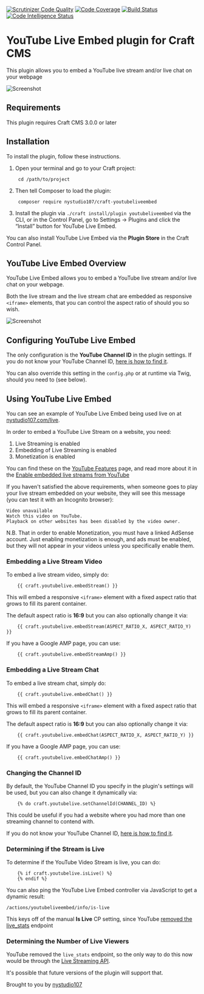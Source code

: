 [![Scrutinizer Code Quality](https://scrutinizer-ci.com/g/nystudio107/craft-youtubeliveembed/badges/quality-score.png?b=v1)](https://scrutinizer-ci.com/g/nystudio107/craft-youtubeliveembed/?branch=v1) [![Code Coverage](https://scrutinizer-ci.com/g/nystudio107/craft-youtubeliveembed/badges/coverage.png?b=v1)](https://scrutinizer-ci.com/g/nystudio107/craft-youtubeliveembed/?branch=v1) [![Build Status](https://scrutinizer-ci.com/g/nystudio107/craft-youtubeliveembed/badges/build.png?b=v1)](https://scrutinizer-ci.com/g/nystudio107/craft-youtubeliveembed/build-status/v1) [![Code Intelligence Status](https://scrutinizer-ci.com/g/nystudio107/craft-youtubeliveembed/badges/code-intelligence.svg?b=v1)](https://scrutinizer-ci.com/code-intelligence)

# YouTube Live Embed plugin for Craft CMS

This plugin allows you to embed a YouTube live stream and/or live chat on your webpage

![Screenshot](./resources/img/plugin-logo.png)

## Requirements

This plugin requires Craft CMS 3.0.0 or later

## Installation

To install the plugin, follow these instructions.

1. Open your terminal and go to your Craft project:

        cd /path/to/project

2. Then tell Composer to load the plugin:

        composer require nystudio107/craft-youtubeliveembed

3. Install the plugin via `./craft install/plugin youtubeliveembed` via the CLI, or in the Control Panel, go to Settings → Plugins and click the “Install” button for YouTube Live Embed.

You can also install YouTube Live Embed via the **Plugin Store** in the Craft Control Panel.

## YouTube Live Embed Overview

YouTube Live Embed allows you to embed a YouTube live stream and/or live chat on your webpage.

Both the live stream and the live stream chat are embedded as responsive `<iframe>` elements, that you can control the aspect ratio of should you so wish.

![Screenshot](./resources/screenshots/live-stream-example.png)

## Configuring YouTube Live Embed

The only configuration is the **YouTube Channel ID** in the plugin settings. If you do not know your YouTube Channel ID, [here is how to find it](https://support.google.com/youtube/answer/3250431?hl=en).

You can also override this setting in the `config.php` or at runtime via Twig, should you need to (see below).

## Using YouTube Live Embed

You can see an example of YouTube Live Embed being used live on at [nystudio107.com/live](https://nystudio107.com/live).

In order to embed a YouTube Live Stream on a website, you need:
1. Live Streaming is enabled
2. Embedding of Live Streaming is enabled
3. Monetization is enabled

You can find these on the [YouTube Features](https://www.youtube.com/features) page, and read more about it in the [Enable embedded live streams from YouTube](http://docs.crowdcast.io/other/enable-embedded-live-streams-from-youtube)

If you haven't satisfied the above requirements, when someone goes to play your live stream embedded on your website, they will see this message (you can test it with an Incognito browser):

```
Video unavailable
Watch this video on YouTube.
Playback on other websites has been disabled by the video owner.
```

N.B. That in order to enable Monetization, you must have a linked AdSense account. Just enabling monetization is enough, and ads must be enabled, but they will not appear in your videos unless you specifically enable them.

### Embedding a Live Stream Video

To embed a live stream video, simply do:

```twig
    {{ craft.youtubelive.embedStream() }}
```

This will embed a responsive `<iframe>` element with a fixed aspect ratio that grows to fill its parent container.

The default aspect ratio is **16:9** but you can also optionally change it via:

```twig
    {{ craft.youtubelive.embedStream(ASPECT_RATIO_X, ASPECT_RATIO_Y) }}
```

If you have a Google AMP page, you can use:

```twig
    {{ craft.youtubelive.embedStreamAmp() }}
```

### Embedding a Live Stream Chat

To embed a live stream chat, simply do:

```twig
    {{ craft.youtubelive.embedChat() }}
```

This will embed a responsive `<iframe>` element with a fixed aspect ratio that grows to fill its parent container.

The default aspect ratio is **16:9** but you can also optionally change it via:

```twig
    {{ craft.youtubelive.embedChat(ASPECT_RATIO_X, ASPECT_RATIO_Y) }}
```

If you have a Google AMP page, you can use:

```twig
    {{ craft.youtubelive.embedChatAmp() }}
```

### Changing the Channel ID

By default, the YouTube Channel ID you specify in the plugin's settings will be used, but you can also change it dynamically via:

```twig
    {% do craft.youtubelive.setChannelId(CHANNEL_ID) %}
```

This could be useful if you had a website where you had more than one streaming channel to contend with.

If you do not know your YouTube Channel ID, [here is how to find it](https://support.google.com/youtube/answer/3250431?hl=en).

### Determining if the Stream is Live

To determine if the YouTube Video Stream is live, you can do:

```twig
    {% if craft.youtubelive.isLive() %}
    {% endif %}
```

You can also ping the YouTube Live Embed controller via JavaScript to get a dynamic result:

```
/actions/youtubeliveembed/info/is-live
```

This keys off of the manual **Is Live** CP setting, since YouTube [removed the live_stats](https://www.reddit.com/r/youtube/comments/atoaiv/youtube_live_stats_unavailable/) endpoint
 
### Determining the Number of Live Viewers

YouTube removed the `live_stats` endpoint, so the only way to do this now would be through the [Live Streaming API](https://developers.google.com/youtube/v3/live/docs/liveBroadcasts).

It's possible that future versions of the plugin will support that.

Brought to you by [nystudio107](https://nystudio107.com)
